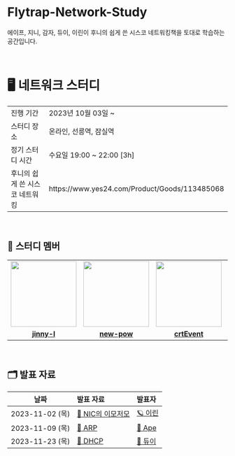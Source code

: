 # Flytrap-Network-Study
에이프, 지니, 감자, 듀이, 이린이  후니의 쉽게 쓴 시스코 네트워킹책을 토대로 학습하는 공간입니다.

<br/>

# 🖥 네트워크 스터디

<table>
  <tr>
    <td>진행 기간</td>
    <td>2023년 10월 03일 ~ </td>
  </tr>
  <tr>
    <td>스터디 장소</td>
    <td>온라인, 선릉역, 잠실역</td>
  </tr>
  <tr>
    <td>정기 스터디 시간</td>
    <td>수요일 19:00 ~ 22:00 [3h]
  </tr>
  <tr>
    <td>후니의 쉽게 쓴 시스코 네트워킹</td>
    <td>https://www.yes24.com/Product/Goods/113485068</td>
  </tr>
</table>

<br/>

## 🤖 스터디 멤버
<table>
 <tr>
    <td align="center"><a href="https://github.com/jinny-l"><img src="https://avatars.githubusercontent.com/jinny-l" width="150px;" alt=""></td>
    <td align="center"><a href="https://github.com/new-pow"><img src="https://avatars.githubusercontent.com/new-pow" width="150px;" alt=""></td>
    <td align="center"><a href="https://github.com/crtEvent"><img src="https://avatars.githubusercontent.com/crtEvent" width="150px;" alt=""></td>
    <td align="center"><a href="https://github.com/leegyeongwhan"><img src="https://avatars.githubusercontent.com/leegyeongwhan" width="150px;" alt=""></td>
    <td align="center"><a href="https://github.com/jaea-kim"><img src="https://avatars.githubusercontent.com/jaea-kim" width="130px;" alt=""></a></td>
  </tr>
  <tr>
    <td align="center"><a href="https://github.com/jinny-l"><b>jinny-l</b></td>
    <td align="center"><a href="https://github.com/new-pow"><b>new-pow</b></td>
    <td align="center"><a href="https://github.com/crtEvent"><b>crtEvent</b></td>
    <td align="center"><a href="https://github.com/leegyeongwhan"><b>leegyeongwhan</b></td>
     <td align="center"><a href="https://github.com/jaea-kim"><b>jaea-kim</b></td>
  </tr>
</table>

<br/>


## 🗂️ 발표 자료
| 날짜 | 발표 자료 | 발표자 |
| :---: | :--- | :--- |
| 2023-11-02 (목) | [📝 NIC의 이모저모](https://github.com/CodeSquad-2023-BE-Study/Flytrap-Network-Study/blob/main/week3/Network_Interface_card.md) | [🪐 이린](https://github.com/new-pow) |
| 2023-11-09 (목) | [📝 ARP](https://docs.google.com/presentation/d/1zRUVYFgvguWa0SgprAyUiW8wElQO67gvLoZN4jhQrh0/edit#slide=id.g2a6bf12dd66_1_58) | [🙈 Ape](https://github.com/crtEvent) |
| 2023-11-23 (목) | [📝 DHCP](https://github.com/CodeSquad-2023-BE-Study/Flytrap-Network-Study/blob/main/week6/DHCP.md) | [🐣 듀이](https://github.com/jaea-kim) |
